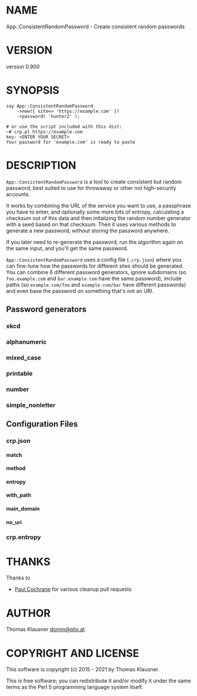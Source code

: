 # NAME

App::ConsistentRandomPassword - Create consistent random passwords

# VERSION

version 0.900

# SYNOPSIS

    say App::ConsistentRandomPassword
        ->new({ site=> 'https://example.com' })
        ->password( 'hunter2' );

    # or use the script included with this dist:
    ~# crp.pl https://example.com
    key: <ENTER YOUR SECRET>
    Your password for 'example.com' is ready to paste

# DESCRIPTION

`App::ConsistentRandomPassword` is a tool to create consistent but
random password, best suited to use for throwaway or other not
high-security accounts.

It works by combining the URL of the service you want to use, a
passphrase you have to enter, and optionally some more bits of
entropy, calculating a checksum out of this data and then initalizing
the random number generator with a seed based on that checksum. Then
it uses various methods to generate a new password, without storing
the password anywhere.

If you later need to re-generate the password, run the algorithm again
on the same input, and you'll get the same password.

`App::ConsistentRandomPassword` uses a config file (`.crp.json`)
where you can fine-tune how the passwords for different sites should
be generated. You can combine 6 different password generators, ignore
subdomains (so `foo.example.com` and `bar.example.com` have the same
password), include paths (so `example.com/foo` and `example.com/bar`
have different passwords) and even base the password on something
that's not an URI.

## Password generators

### xkcd

### alphanumeric

### mixed\_case

### printable

### number

### simple\_nonletter

## Configuration Files

### crp.json

#### match

#### method

#### entropy

#### with\_path

#### main\_domain

#### no\_uri

### crp.entropy

# THANKS

Thanks to

- [Paul Cochrane](https://github.com/paultcochrane) for various cleanup pull requests

# AUTHOR

Thomas Klausner <domm@plix.at>

# COPYRIGHT AND LICENSE

This software is copyright (c) 2015 - 2021 by Thomas Klausner.

This is free software; you can redistribute it and/or modify it under
the same terms as the Perl 5 programming language system itself.
